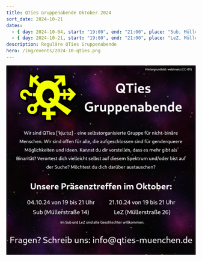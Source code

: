 ```yaml
---
title: QTies Gruppenabende Oktober 2024
sort_date: 2024-10-21
dates:
  - { day: 2024-10-04, start: "19:00", end: "21:00", place: "Sub, Müllerstraße 14" }
  - { day: 2024-10-21, start: "19:00", end: "21:00", place: "LeZ, Müllerstraße 26" }
description: Reguläre QTies Gruppenabende
hero: /img/events/2024-10-qties.png
---
```


![](/img/events/2024-10-qties.png)
